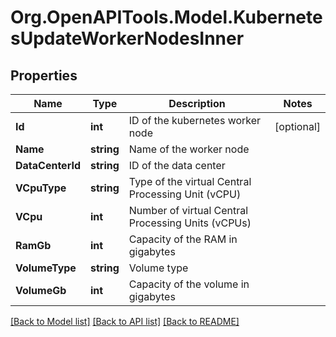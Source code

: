 # Org.OpenAPITools.Model.KubernetesUpdateWorkerNodesInner

## Properties

Name | Type | Description | Notes
------------ | ------------- | ------------- | -------------
**Id** | **int** | ID of the kubernetes worker node | [optional] 
**Name** | **string** | Name of the worker node | 
**DataCenterId** | **string** | ID of the data center | 
**VCpuType** | **string** | Type of the virtual Central Processing Unit (vCPU) | 
**VCpu** | **int** | Number of virtual Central Processing Units (vCPUs) | 
**RamGb** | **int** | Capacity of the RAM in gigabytes | 
**VolumeType** | **string** | Volume type | 
**VolumeGb** | **int** | Capacity of the volume in gigabytes | 

[[Back to Model list]](../README.md#documentation-for-models) [[Back to API list]](../README.md#documentation-for-api-endpoints) [[Back to README]](../README.md)

